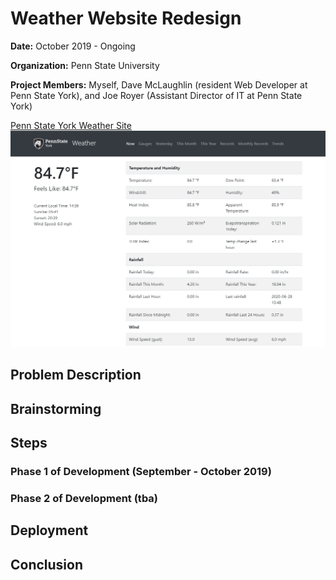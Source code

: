 # Weather Website Redesign
**Date:**  October 2019 - Ongoing

**Organization:** Penn State University

**Project Members:** Myself, Dave McLaughlin (resident Web Developer at Penn State York), and Joe Royer (Assistant Director of IT at Penn State York)

[Penn State York Weather Site](http://weather.york.psu.edu/)
![](https://github.com/alexkoontz/weather-site-redesign/blob/master/rdme_src/weather_screenshot_1.png)


## Problem Description

## Brainstorming

## Steps

### Phase 1 of Development (September - October 2019)

### Phase 2 of Development (tba)

## Deployment

## Conclusion


